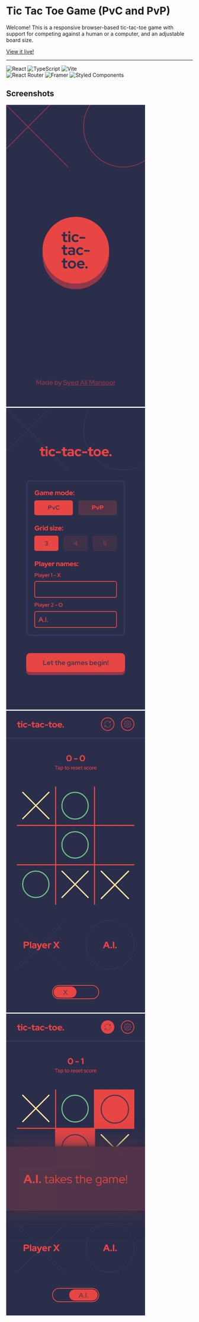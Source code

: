 # Tic Tac Toe Game (PvC and PvP)

Welcome! This is a responsive browser-based tic-tac-toe game with support for competing against a human or a computer, and an adjustable board size.

[View it live!](https://alimansoor-create.github.io/tic-tac-toe-react)

---

![React](https://img.shields.io/badge/react-%2320232a.svg?style=for-the-badge&logo=react&logoColor=%2361DAFB)
![TypeScript](https://img.shields.io/badge/typescript-%23007ACC.svg?style=for-the-badge&logo=typescript&logoColor=white)
![Vite](https://img.shields.io/badge/vite-%23646CFF.svg?style=for-the-badge&logo=vite&logoColor=white)\
![React Router](https://img.shields.io/badge/React_Router-CA4245?style=for-the-badge&logo=react-router&logoColor=white)
![Framer](https://img.shields.io/badge/Framer-black?style=for-the-badge&logo=framer&logoColor=blue)
![Styled Components](https://img.shields.io/badge/styled--components-DB7093?style=for-the-badge&logo=styled-components&logoColor=white)

## Screenshots

![Start screen](screenshots/start.jpeg)
![Settings screen](screenshots/settings.jpeg)
![Game screen](screenshots/game.jpeg)
![Result screen](screenshots/result.jpeg)

